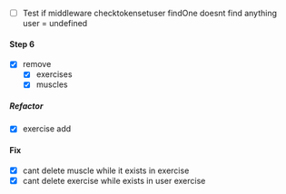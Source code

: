 * [ ] Test if middleware checktokensetuser findOne doesnt find anything user = undefined


#### Step 6
* [X] remove
  * [X] exercises
  * [X] muscles

##### Refactor
* [X] exercise add

#### Fix
* [X] cant delete muscle while it exists in exercise
* [X] cant delete exercise while exists in user exercise